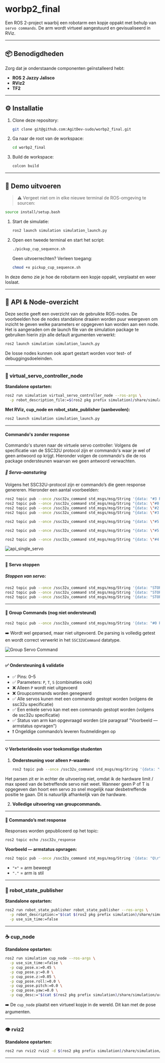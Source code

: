 # worbp2_final

Een ROS 2-project waarbij een robotarm een kopje oppakt met behulp van `servo commands`. De arm wordt virtueel aangestuurd en gevisualiseerd in RViz.

---

## 📦 Benodigdheden

Zorg dat je onderstaande componenten geïnstalleerd hebt:

- **ROS 2 Jazzy Jalisco**
- **RViz2**
- **TF2**

---

## ⚙️ Installatie

1. Clone deze repository:
   ```bash
   git clone git@github.com:AgitDev-sudo/worbp2_final.git
   ```

2. Ga naar de root van de workspace:
   ```bash
   cd worbp2_final
   ```

3. Build de workspace:
   ```bash
   colcon build
   ```

---

## 🚀 Demo uitvoeren

> ⚠️ Vergeet niet om in elke nieuwe terminal de ROS-omgeving te sourcen:

```bash
source install/setup.bash
```

1. Start de simulatie:
   ```bash
   ros2 launch simulation simulation_launch.py
   ```

2. Open een tweede terminal en start het script:
   ```bash
   ./pickup_cup_sequence.sh
   ```

   Geen uitvoerrechten? Verleen toegang:
   ```bash
   chmod +x pickup_cup_sequence.sh
   ```

In deze demo zie je hoe de robotarm een kopje oppakt, verplaatst en weer loslaat.

---

## 🧩 API & Node-overzicht

Deze sectie geeft een overzicht van de gebruikte ROS-nodes. De voorbeelden hoe de nodes standalone draaien worden puur weergeven om inzicht te geven welke parameters er opgegeven kan worden aan een node.
Het is aangeraden om de launch file van de simulation package te gebruiken hierin zijn alle default argumenten verwerkt:
```bash
ros2 launch simulation simulation_launch.py
```

De losse nodes kunnen ook apart gestart worden voor test- of debuggingsdoeleinden.

---

### 🤖 virtual_servo_controller_node

**Standalone opstarten:**
```bash
ros2 run simulation virtual_servo_controller_node --ros-args \
  -p robot_description_file:=$(ros2 pkg prefix simulation)/share/simulation/urdf/lynxmotion_arm.urdf
```

**Met RViz, cup_node en robot_state_publisher (aanbevolen):**
```bash
ros2 launch simulation simulation_launch.py
```

---

#### Commando's zonder response
Commando's sturen naar de virtuele servo controller:
Volgens de specificatie van de SSC32U protocol zijn er commando's waar je wel of geen antwoord op krijgt. Hieronder volgen de commando's die de ros package ondersteunen waarvan we geen antwoord verwachten.

##### 🔧 Servo-aansturing

Volgens het SSC32U-protocol zijn er commando’s die geen response genereren. Hieronder een aantal voorbeelden:

```bash 
ros2 topic pub --once /ssc32u_command std_msgs/msg/String '{data: "#3 P1700 T800\r"}' #Beweeg servo 3 met een pwm waarde van 1700 binnen 800 ms.
ros2 topic pub --once /ssc32u_command std_msgs/msg/String "{data: \"#0 P2500 T10000\r\"}" #Beweeg servo 0, de base, helemaal naar in 10 seconde. 
ros2 topic pub --once /ssc32u_command std_msgs/msg/String "{data: \"#2 P1800 S800\r\"}" #Beweeg servo 2 met een snelheid van 800us/S naar positie 1800.
ros2 topic pub --once /ssc32u_command std_msgs/msg/String "{data: \"#3 P1800 S800 T1000\r\"}" #Servo berekent met behulp van zijn huidigie positie met welke tijd die het langst over mag doen en die neemt die!

ros2 topic pub --once /ssc32u_command std_msgs/msg/String "{data: \"#5 P1507 T1000\r\"}" #Sluit gripper in 1 seconde. (1 servo voor de gesimuleerde linker en rechter gripper)

ros2 topic pub --once /ssc32u_command std_msgs/msg/String "{data: \"#5 P1500 T1000\r\"}" #Open gripper

ros2 topic pub --once /ssc32u_command std_msgs/msg/String "{data: \"#4 P1800\r\"}" #Valide commando, wordt geparsed, maar wordt niet uitgevoerd, omdat we de maximale snelheid van de echte servo niet weten heb ik dit niet mee genomen. 
```
![api_single_servo](./api_single_servo.png)

---

#### 🛑 Servo stoppen

##### Stoppen van servo:
```bash
ros2 topic pub --once /ssc32u_command std_msgs/msg/String '{data: "STOP 0\r"}' ## Stop servo 0 (dus de base)
ros2 topic pub --once /ssc32u_command std_msgs/msg/String '{data: "STOP 1\r"}' ## Stop servo 1
ros2 topic pub --once /ssc32u_command std_msgs/msg/String '{data: "STOP\r"}' ##Stop alle servos
```

---

#### 👥 Group Commands (nog niet ondersteund)

```bash
ros2 topic pub --once /ssc32u_command std_msgs/msg/String '{data: "#0 P2500 S1000 #1 P800 T2000\r"}'
```

➡️ Wordt wel geparsed, maar niet uitgevoerd. De parsing is volledig getest en wordt correct verwerkt in het `SSC32UCommand` datatype.

![Group Servo Command](./api_multi_servo.png)

---

#### ✅ Ondersteuning & validatie

- ✅ Pins: 0–5
- ✅ Parameters: `P`, `T`, `S` (combinaties ook)
- ❌ Alleen `P` wordt niet uitgevoerd
- ❌ Groupcommands worden genegeerd
- ✅ Alle servos kunen met een commando gestopt worden (volgens de ssc32u specificatie)
- ✅ Een enkele servo kan met een commando gestopt worden (volgens de ssc32u specificatie)
- ✅ Status van arm kan opgevraagd worden (zie paragraaf "Voorbeeld — armstatus opvragen")
- ❗ Ongeldige commando’s leveren foutmeldingen op

---

#### 💡 Verbeterideeën voor toekomstige studenten

1. **Ondersteuning voor alleen `P`-waarde:**
   ```bash
   ros2 topic pub --once /ssc32u_command std_msgs/msg/String '{data: "#0 P1800\r"}'
   ```
Het parsen zit er in echter de uitvoering niet, omdat ik de hardware limit / max speed van de betreffende servo niet weet. Wanneer geen P of T is opgegeven dan hoort een servo zo snel mogelijk naar desbetreffende positie te gaan. Dit is natuurlijk afhankelijk van de hardware.

2. **Volledige uitvoering van groupcommands.**

---

#### 📡 Commando’s met response

Responses worden gepubliceerd op het topic:

```bash
ros2 topic echo /ssc32u_response
```

**Voorbeeld — armstatus opvragen:**
```bash
ros2 topic pub --once /ssc32u_command std_msgs/msg/String '{data: "Q\r"}'
```

- `"+"` = arm beweegt  
- `"."` = arm is stil

---

### 🦴 robot_state_publisher

**Standalone opstarten:**
```bash
ros2 run robot_state_publisher robot_state_publisher --ros-args \
  -p robot_description:="$(cat $(ros2 pkg prefix simulation)/share/simulation/urdf/lynxmotion_arm.urdf)" \
  -p use_sim_time:=false
```

---

### ☕ cup_node

**Standalone opstarten:**
```bash
ros2 run simulation cup_node --ros-args \
  -p use_sim_time:=false \
  -p cup_pose.x:=0.45 \
  -p cup_pose.y:=0.0 \
  -p cup_pose.z:=0.05 \
  -p cup_pose.roll:=0.0 \
  -p cup_pose.pitch:=0.0 \
  -p cup_pose.yaw:=0.0 \
  -p cup_desc:="$(cat $(ros2 pkg prefix simulation)/share/simulation/urdf/cup.urdf)"
```

➡️ De `cup_node` plaatst een virtueel kopje in de wereld. Dit kan met de pose argumenten.

---

### 👁️ rviz2

**Standalone opstarten:**
```bash
ros2 run rviz2 rviz2 -d $(ros2 pkg prefix simulation)/share/simulation/rviz/urdf.rviz
```

---